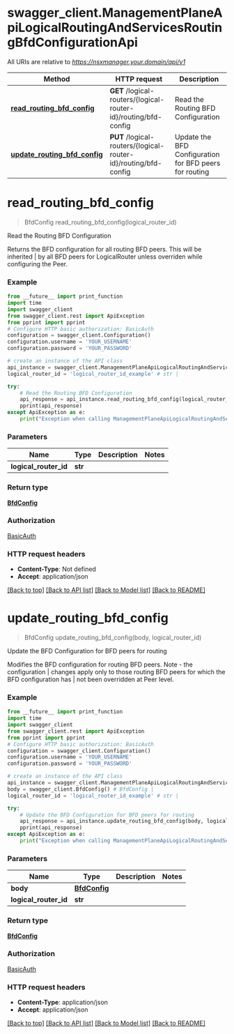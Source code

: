 # swagger_client.ManagementPlaneApiLogicalRoutingAndServicesRoutingBfdConfigurationApi

All URIs are relative to *https://nsxmanager.your.domain/api/v1*

Method | HTTP request | Description
------------- | ------------- | -------------
[**read_routing_bfd_config**](ManagementPlaneApiLogicalRoutingAndServicesRoutingBfdConfigurationApi.md#read_routing_bfd_config) | **GET** /logical-routers/{logical-router-id}/routing/bfd-config | Read the Routing BFD Configuration
[**update_routing_bfd_config**](ManagementPlaneApiLogicalRoutingAndServicesRoutingBfdConfigurationApi.md#update_routing_bfd_config) | **PUT** /logical-routers/{logical-router-id}/routing/bfd-config | Update the BFD Configuration for BFD peers for routing

# **read_routing_bfd_config**
> BfdConfig read_routing_bfd_config(logical_router_id)

Read the Routing BFD Configuration

Returns the BFD configuration for all routing BFD peers. This will be inherited |   by all BFD peers for LogicalRouter unless overriden while configuring the Peer. 

### Example
```python
from __future__ import print_function
import time
import swagger_client
from swagger_client.rest import ApiException
from pprint import pprint
# Configure HTTP basic authorization: BasicAuth
configuration = swagger_client.Configuration()
configuration.username = 'YOUR_USERNAME'
configuration.password = 'YOUR_PASSWORD'

# create an instance of the API class
api_instance = swagger_client.ManagementPlaneApiLogicalRoutingAndServicesRoutingBfdConfigurationApi(swagger_client.ApiClient(configuration))
logical_router_id = 'logical_router_id_example' # str | 

try:
    # Read the Routing BFD Configuration
    api_response = api_instance.read_routing_bfd_config(logical_router_id)
    pprint(api_response)
except ApiException as e:
    print("Exception when calling ManagementPlaneApiLogicalRoutingAndServicesRoutingBfdConfigurationApi->read_routing_bfd_config: %s\n" % e)
```

### Parameters

Name | Type | Description  | Notes
------------- | ------------- | ------------- | -------------
 **logical_router_id** | **str**|  | 

### Return type

[**BfdConfig**](BfdConfig.md)

### Authorization

[BasicAuth](../README.md#BasicAuth)

### HTTP request headers

 - **Content-Type**: Not defined
 - **Accept**: application/json

[[Back to top]](#) [[Back to API list]](../README.md#documentation-for-api-endpoints) [[Back to Model list]](../README.md#documentation-for-models) [[Back to README]](../README.md)

# **update_routing_bfd_config**
> BfdConfig update_routing_bfd_config(body, logical_router_id)

Update the BFD Configuration for BFD peers for routing

Modifies the BFD configuration for routing BFD peers. Note - the configuration |   changes apply only to those routing BFD peers for which the BFD configuration has |   not been overridden at Peer level. 

### Example
```python
from __future__ import print_function
import time
import swagger_client
from swagger_client.rest import ApiException
from pprint import pprint
# Configure HTTP basic authorization: BasicAuth
configuration = swagger_client.Configuration()
configuration.username = 'YOUR_USERNAME'
configuration.password = 'YOUR_PASSWORD'

# create an instance of the API class
api_instance = swagger_client.ManagementPlaneApiLogicalRoutingAndServicesRoutingBfdConfigurationApi(swagger_client.ApiClient(configuration))
body = swagger_client.BfdConfig() # BfdConfig | 
logical_router_id = 'logical_router_id_example' # str | 

try:
    # Update the BFD Configuration for BFD peers for routing
    api_response = api_instance.update_routing_bfd_config(body, logical_router_id)
    pprint(api_response)
except ApiException as e:
    print("Exception when calling ManagementPlaneApiLogicalRoutingAndServicesRoutingBfdConfigurationApi->update_routing_bfd_config: %s\n" % e)
```

### Parameters

Name | Type | Description  | Notes
------------- | ------------- | ------------- | -------------
 **body** | [**BfdConfig**](BfdConfig.md)|  | 
 **logical_router_id** | **str**|  | 

### Return type

[**BfdConfig**](BfdConfig.md)

### Authorization

[BasicAuth](../README.md#BasicAuth)

### HTTP request headers

 - **Content-Type**: application/json
 - **Accept**: application/json

[[Back to top]](#) [[Back to API list]](../README.md#documentation-for-api-endpoints) [[Back to Model list]](../README.md#documentation-for-models) [[Back to README]](../README.md)

